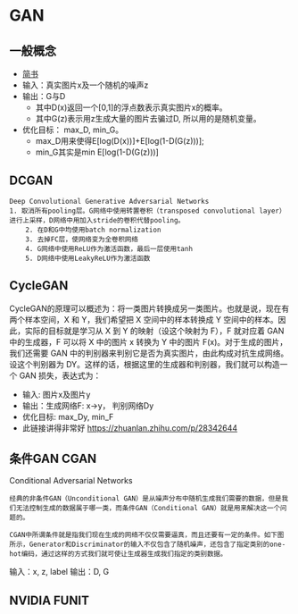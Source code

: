# GAN

## 一般概念
- [简书](https://www.jianshu.com/p/b8c81f343c30)
- 输入：真实图片x及一个随机的噪声z
- 输出：G与D
  - 其中D(x)返回一个[0,1]的浮点数表示真实图片x的概率。
  - 其中G(z)表示用z生成大量的图片去骗过D, 所以用的是随机变量。
- 优化目标： max_D, min_G。 
  - max_D用来使得E[log(D(x))]+E[log(1-D(G(z)))];
  - min_G其实是min E[log(1-D(G(z)))]
  
## DCGAN
```
Deep Convolutional Generative Adversarial Networks
1. 取消所有pooling层。G网络中使用转置卷积（transposed convolutional layer）进行上采样，D网络中用加入stride的卷积代替pooling。
    2. 在D和G中均使用batch normalization
    3. 去掉FC层，使网络变为全卷积网络
    4. G网络中使用ReLU作为激活函数，最后一层使用tanh
    5. D网络中使用LeakyReLU作为激活函数
```
## CycleGAN
CycleGAN的原理可以概述为：将一类图片转换成另一类图片。也就是说，现在有两个样本空间，X 和 Y，我们希望把 X 空间中的样本转换成 Y 空间中的样本。因此，实际的目标就是学习从 X 到 Y 的映射（设这个映射为 F），F 就对应着 GAN 中的生成器，F 可以将 X 中的图片 x 转换为 Y 中的图片 F(x)。对于生成的图片，我们还需要 GAN 中的判别器来判别它是否为真实图片，由此构成对抗生成网络。设这个判别器为 DY。这样的话，根据这里的生成器和判别器，我们就可以构造一个 GAN 损失，表达式为：
- 输入: 图片x及图片y
- 输出：生成网络F: x->y， 判别网络Dy
- 优化目标: max_Dy, min_F
- 此链接讲得非常好 https://zhuanlan.zhihu.com/p/28342644

## 条件GAN CGAN
Conditional Adversarial Networks
```
经典的非条件GAN（Unconditional GAN）是从噪声分布中随机生成我们需要的数据，但是我们无法控制生成的数据属于哪一类，而条件GAN（Conditional GAN）就是用来解决这一个问题的。

CGAN中所谓条件就是指我们现在生成的网络不仅仅需要逼真，而且还要有一定的条件。如下图所示，Generator和Discriminator的输入不仅包含了随机噪声，还包含了指定类别的one-hot编码，通过这样的方式我们就可使让生成器生成我们指定的类别数据。
```
输入：x, z, label
输出：D, G

## NVIDIA FUNIT

